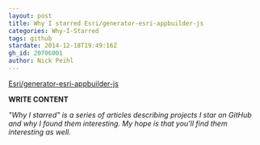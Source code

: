 ```yaml
---
layout: post
title: Why I starred Esri/generator-esri-appbuilder-js
categories: Why-I-Starred
tags: github
stardate: 2014-12-18T19:49:16Z
gh_id: 20706001
author: Nick Peihl
---
```


[Esri/generator-esri-appbuilder-js](star.repo.html_url)

**WRITE CONTENT**

*"Why I starred" is a series of articles describing projects I star on GitHub and why I found them interesting. My hope is that you'll find them interesting as well.*

